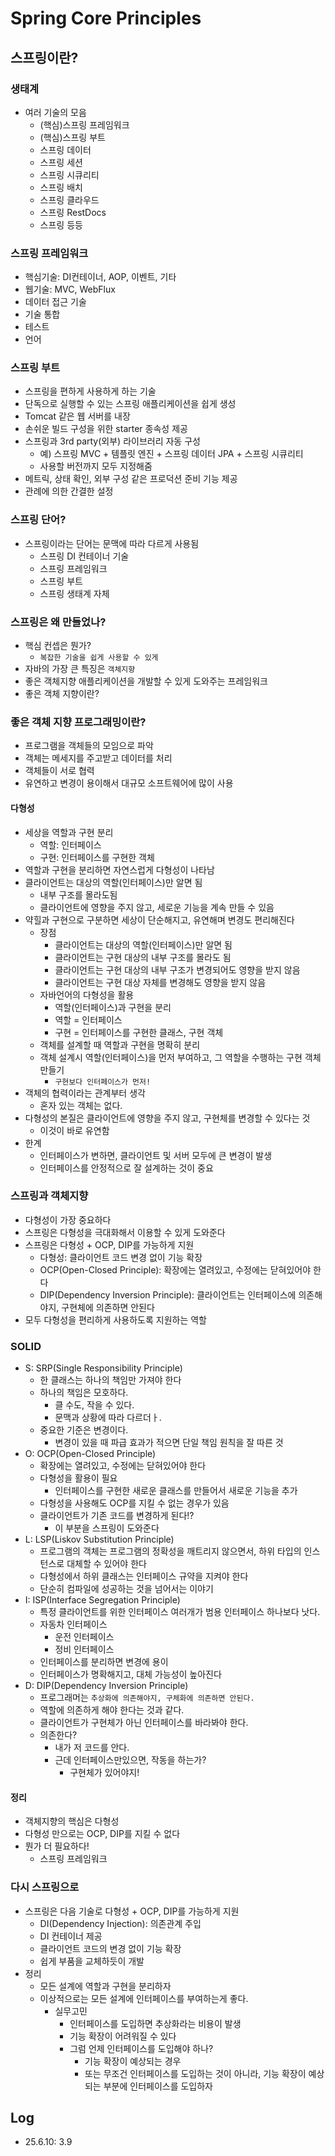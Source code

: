 # Spring Core Principles

## 스프링이란?

### 생태계

- 여러 기술의 모음
    - (핵심)스프링 프레임워크
    - (핵심)스프링 부트
    - 스프링 데이터
    - 스프링 세션
    - 스프링 시큐리티
    - 스프링 배치
    - 스프링 클라우드
    - 스프링 RestDocs
    - 스프링 등등

### 스프링 프레임워크

- 핵심기술: DI컨테이너, AOP, 이벤트, 기타
- 웹기술: MVC, WebFlux
- 데이터 접근 기술
- 기술 통합
- 테스트
- 언어

### 스프링 부트

- 스프링을 편하게 사용하게 하는 기술
- 단독으로 실행할 수 있는 스프링 애플리케이션을 쉽게 생성
- Tomcat 같은 웹 서버를 내장
- 손쉬운 빌드 구성을 위한 starter 종속성 제공
- 스프링과 3rd party(외부) 라이브러리 자동 구성
    - 예) 스프링 MVC + 템플릿 엔진 + 스프링 데이터 JPA + 스프링 시큐리티
    - 사용할 버전까지 모두 지정해줌
- 메트릭, 상태 확인, 외부 구성 같은 프로덕션 준비 기능 제공
- 관례에 의한 간결한 설정

### 스프링 단어?

- 스프링이라는 단어는 문맥에 따라 다르게 사용됨
    - 스프링 DI 컨테이너 기술
    - 스프링 프레임워크
    - 스프링 부트
    - 스프링 생태계 자체

### 스프링은 왜 만들었나?

- 핵심 컨셉은 뭔가?
    - `복잡한 기술을 쉽게 사용할 수 있게`
- 자바의 가장 큰 특징은 `객체지향`
- 좋은 객체지향 애플리케이션을 개발할 수 있게 도와주는 프레임워크
- 좋은 객체 지향이란?

### 좋은 객체 지향 프로그래밍이란?

- 프로그램을 객체들의 모임으로 파악
- 객체는 메세지를 주고받고 데이터를 처리
- 객체들이 서로 협력
- 유연하고 변경이 용이해서 대규모 소프트웨어에 많이 사용

#### 다형성

- 세상을 역할과 구현 분리
    - 역할: 인터페이스
    - 구현: 인터페이스를 구현한 객체
- 역할과 구현을 분리하면 자연스럽게 다형성이 나타남
- 클라이언트는 대상의 역할(인터페이스)만 알면 됨
    - 내부 구조를 몰라도됨
    - 클라이언트에 영향을 주지 않고, 세로운 기능을 계속 만들 수 있음
- 약힐과 구현으로 구분하면 세상이 단순해지고, 유연해며 변경도 편리해진다
    - 장점
        - 클라이언트는 대상의 역할(인터페이스)만 알면 됨
        - 클라이언트는 구현 대상의 내부 구조를 몰라도 됨
        - 클라이언트는 구현 대상의 내부 구조가 변경되어도 영향을 받지 않음
        - 클라이언트는 구현 대상 자체를 변경해도 영향을 받지 않음
    - 자바언어의 다형성을 활용
        - 역할(인터페이스)과 구현을 분리
        - 역할 = 인터페이스
        - 구현 = 인터페이스를 구현한 클래스, 구현 객체
    - 객체를 설계할 때 역할과 구현을 명확히 분리
    - 객체 설계시 역할(인터페이스)을 먼저 부여하고, 그 역할을 수행하는 구현 객체 만들기
        - `구현보다 인터페이스가 먼저!`
- 객체의 협력이라는 관계부터 생각
    - 혼자 있는 객체는 없다.
- 다형성의 본질은 클라이언트에 영향을 주지 않고, 구현체를 변경할 수 있다는 것
    - 이것이 바로 유연함
- 한계
    - 인터페이스가 변하면, 클라이언트 및 서버 모두에 큰 변경이 발생
    - 인터페이스를 안정적으로 잘 설계하는 것이 중요

### 스프링과 객체지향

- 다형성이 가장 중요하다
- 스프링은 다형성을 극대화해서 이용할 수 있게 도와준다
- 스프링은 다형성 + OCP, DIP를 가능하게 지원
    - 다형성: 클라이언트 코드 변경 없이 기능 확장
    - OCP(Open-Closed Principle): 확장에는 열려있고, 수정에는 닫혀있어야 한다
    - DIP(Dependency Inversion Principle): 클라이언트는 인터페이스에 의존해야지, 구현체에 의존하면 안된다
- 모두 다형성을 편리하게 사용하도록 지원하는 역할

### SOLID

- S: SRP(Single Responsibility Principle)
    - 한 클래스는 하나의 책임만 가져야 한다
    - 하나의 책임은 모호하다.
        - 클 수도, 작을 수 있다.
        - 문맥과 상황에 따라 다르더ㅏ.
    - 중요한 기준은 변경이다.
        - 변경이 있을 때 파급 효과가 적으면 단일 책임 원칙을 잘 따른 것
- O: OCP(Open-Closed Principle)
    - 확장에는 열려있고, 수정에는 닫혀있어야 한다
    - 다형성을 활용이 필요
        - 인터페이스를 구현한 새로운 클래스를 만들어서 새로운 기능을 추가
    - 다형성을 사용해도 OCP를 지킬 수 없는 경우가 있음
    - 클라이언트가 기존 코드를 변경하게 된다!?
        - 이 부분을 스프링이 도와준다
- L: LSP(Liskov Substitution Principle)
    - 프로그램의 객체는 프로그램의 정확성을 깨트리지 않으면서, 하위 타입의 인스턴스로 대체할 수 있어야 한다
    - 다형성에서 하위 클래스는 인터페이스 규약을 지켜야 한다
    - 단순히 컴파일에 성공하는 것을 넘어서는 이야기
- I: ISP(Interface Segregation Principle)
    - 특정 클라이언트를 위한 인터페이스 여러개가 범용 인터페이스 하나보다 낫다.
    - 자동차 인터페이스
        - 운전 인터페이스
        - 정비 인터페이스
    - 인터페이스를 분리하면 변경에 용이
    - 인터페이스가 명확해지고, 대체 가능성이 높아진다
- D: DIP(Dependency Inversion Principle)
    - 프로그래머는 `추상화에 의존해야지, 구체화에 의존하면 안된다.`
    - 역할에 의존하게 해야 한다는 것과 같다.
    - 클라이언트가 구현체가 아닌 인터페이스를 바라봐야 한다.
    - 의존한다?
        - 내가 저 코드를 안다.
        - 근데 인터페이스만있으면, 작동을 하는가?
            - 구현체가 있어야지!

#### 정리

- 객체지향의 핵심은 다형성
- 다형성 만으로는 OCP, DIP를 지킬 수 없다
- 뭔가 더 필요하다!
    - 스프링 프레임워크

### 다시 스프링으로

- 스프링은 다음 기술로 다형성 + OCP, DIP를 가능하게 지원
    - DI(Dependency Injection): 의존관계 주입
    - DI 컨테이너 제공
    - 클라이언트 코드의 변경 없이 기능 확장
    - 쉽게 부품을 교체하듯이 개발
- 정리
    - 모든 설계에 역할과 구현을 분리하자
    - 이상적으로는 모든 설계에 인터페이스를 부여하는게 좋다.
        - 실무고민
            - 인터페이스를 도입하면 추상화라는 비용이 발생
            - 기능 확장이 어려워질 수 있다
            - 그럼 언제 인터페이스를 도입해야 하나?
                - 기능 확장이 예상되는 경우
                - 또는 무조건 인터페이스를 도입하는 것이 아니라, 기능 확장이 예상되는 부분에 인터페이스를 도입하자


## Log

- 25.6.10:  3.9